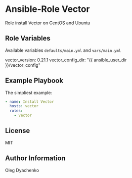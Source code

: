 Ansible-Role Vector 
=========

Role install Vector on CentOS and Ubuntu 


Role Variables
--------------

Available variables `defaults/main.yml` and `vars/main.yml`

  vector_version: 0.21.1
  vector_config_dir: "{{ ansible_user_dir }}/vector_config"


Example Playbook
----------------

The simpliest example:
```yaml
- name: Install Vector
  hosts: vector
  roles:
    - vector
```

License
-------

MIT

Author Information
------------------

Oleg Dyachenko

